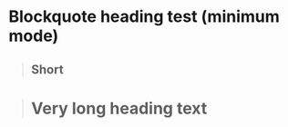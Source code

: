 # Blockquote heading test (minimum mode)

> Short
> -------

> Very long heading text
> =======================
